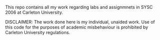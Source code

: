 This repo contains all my work regarding labs and assignmnets in SYSC 2006 at Carleton University.

DISCLAIMER: The work done here is my individual, unaided work. Use of this code for the purposes of academic misbehaviour is prohibited by Carleton University regulations.
